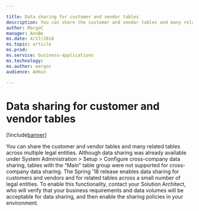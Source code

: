 ```yaml
---

title: Data sharing for customer and vendor tables
description: You can share the customer and vendor tables and many related tables across multiple legal entities.
author: MargoC
manager: AnnBe
ms.date: 4/27/2018
ms.topic: article
ms.prod: 
ms.service: business-applications
ms.technology: 
ms.author: margoc
audience: Admin

---
```

#  Data sharing for customer and vendor tables




[!include[banner](../../../includes/banner.md)]

You can share the customer and vendor tables and many related tables across
multiple legal entities. Although data sharing was already available under
System Administration \> Setup \> Configure cross-company data sharing, tables
with the “Main” table group were not supported for cross-company data sharing.
The Spring '18 release enables data sharing for customers and vendors and for
related tables across a small number of legal entities. To enable this
functionality, contact your Solution Architect, who will verify that your
business requirements and data volumes will be acceptable for data sharing, and
then enable the sharing policies in your environment.
